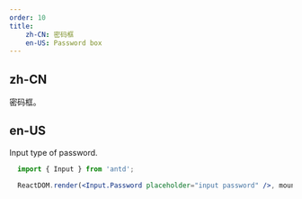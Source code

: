 ```yaml
---
order: 10
title:
    zh-CN: 密码框
    en-US: Password box
---
```


## zh-CN

密码框。

## en-US

Input type of password.

````jsx
  import { Input } from 'antd';

  ReactDOM.render(<Input.Password placeholder="input password" />, mountNode);
````
